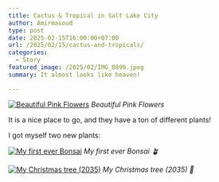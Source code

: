 ```yaml
---
title: Cactus & Tropical in Salt Lake City
author: Amirmasoud
type: post
date: 2025-02-15T16:00:00+07:00
url: /2025/02/15/cactus-and-tropicals/
categories:
  - Story
featured_image: /2025/02/IMG_0899.jpeg
summary: It almost looks like heaven!

---
```


[![Beautiful Pink Flowers](/2025/02/IMG_0899.jpeg)](/2025/02/IMG_0899.jpeg)
*Beautiful Pink Flowers*

It is a nice place to go, and they have a ton of different plants!

I got myself two new plants:

[![My first ever Bonsai](/2025/02/IMG_0902.jpeg)](/2025/02/IMG_0902.jpeg)
*My first ever Bonsai 🪴*

[![My Christmas tree (2035)](/2025/02/IMG_0901.jpeg)](/2025/02/IMG_0901.jpeg)
*My Christmas tree (2035) 🎄*
